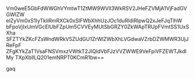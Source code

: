 Vm0weE5GbFdWWGhVYmtwT1ZtMW9WVll3WkRSV2JHeFZVMjA1VjFadGVGWlZW
elZyVm0xS1IyTkliRmRXCk0xSlFWbXhhUzJOc1duRldiRlpwQ2xJeFJqTlhW
bFpoVjIxUmVGcElUbFZpUm5CVVEyMUtSbGRZY0ZkWApTRUpFVmtSS1UxSXha
SFZTYkZKcFZsWndWRkV5ZUdGU1ZrWlZWbXhLVGdwaVZrbDZWMWR3UjJReFpF
ZFgKYkZaT1VsaFNSVmxzVWtkT2JIQldVbFJzVVZWWE9VeFpiVFZEWTJkdlMy
TXpXbllLQ201emNRPT0KCmR1bw==

gaq